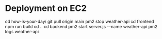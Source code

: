# Deployment on EC2


cd how-is-your-day/
git pull origin main
pm2 stop weather-api
cd frontend
npm run build
cd ..
cd backend
pm2 start server.js --name weather-api
pm2 logs weather-api